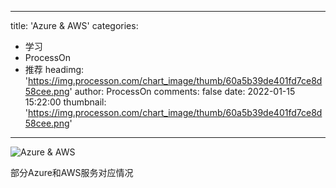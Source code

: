 
---
title: 'Azure & AWS'
categories: 
 - 学习
 - ProcessOn
 - 推荐
headimg: 'https://img.processon.com/chart_image/thumb/60a5b39de401fd7ce8d58cee.png'
author: ProcessOn
comments: false
date: 2022-01-15 15:22:00
thumbnail: 'https://img.processon.com/chart_image/thumb/60a5b39de401fd7ce8d58cee.png'
---

<div>   
<img class="thumb" alt="Azure & AWS" src="https://img.processon.com/chart_image/thumb/60a5b39de401fd7ce8d58cee.png" referrerpolicy="no-referrer">
<p>部分Azure和AWS服务对应情况</p>  
</div>
            